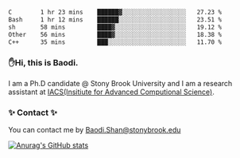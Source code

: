 <!--START_SECTION:waka-->

```txt
C        1 hr 23 mins    ██████▓░░░░░░░░░░░░░░░░░░   27.23 %
Bash     1 hr 12 mins    ██████░░░░░░░░░░░░░░░░░░░   23.51 %
sh       58 mins         ████▓░░░░░░░░░░░░░░░░░░░░   19.12 %
Other    56 mins         ████▓░░░░░░░░░░░░░░░░░░░░   18.38 %
C++      35 mins         ███░░░░░░░░░░░░░░░░░░░░░░   11.70 %
```

<!--END_SECTION:waka-->

### ✋Hi, this is Baodi. 

I am a Ph.D candidate @ Stony Brook University and I am a research assistant at [IACS(Insitiute for Advanced Computional Science)](https://iacs.stonybrook.edu/).

### ✨ Contact ✨

You can contact me by [Baodi.Shan@stonybrook.edu](mailto:Baodi.Shan@stonybrook.edu)

[![Anurag's GitHub stats](https://github-readme-stats.vercel.app/api?username=lwshanbd&theme=jolly&show_icons=true&count_private=true&include_all_commits=true)](https://github.com/anuraghazra/github-readme-stats)



<!--
**lwshanbd/lwshanbd** is a ✨ _special_ ✨ repository because its `README.md` (this file) appears on your GitHub profile.

Here are some ideas to get you started:

- 🔭 I’m currently working on ...
- 🌱 I’m currently learning ...
- 👯 I’m looking to collaborate on ...
- 🤔 I’m looking for help with ...
- 💬 Ask me about ...
- 📫 How to reach me: ...
- 😄 Pronouns: ...
- ⚡ Fun fact: ...
-->
